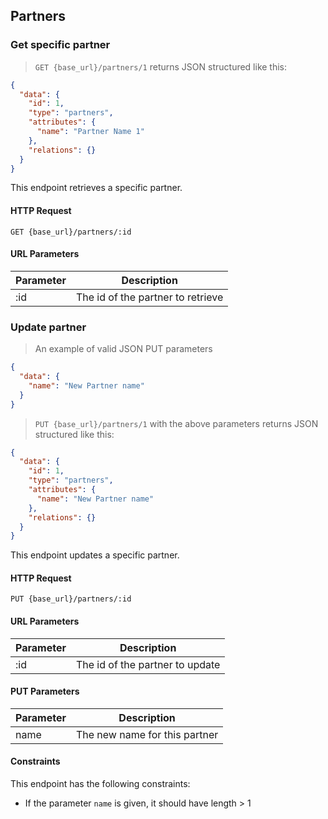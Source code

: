 ## Partners

### Get specific partner

> `GET {base_url}/partners/1` returns JSON structured like this:

```json
{
  "data": {
    "id": 1,
    "type": "partners",
    "attributes": {
      "name": "Partner Name 1"
    },
    "relations": {}
  }
}

```

This endpoint retrieves a specific partner.

#### HTTP Request

`GET {base_url}/partners/:id`

#### URL Parameters

Parameter | Description
--------- | -----------
:id | The id of the partner to retrieve

### Update partner

> An example of valid JSON PUT parameters

```json
{
  "data": {    
    "name": "New Partner name"
  }
}
```

> `PUT {base_url}/partners/1` with the above parameters returns JSON structured like this:

```json
{
  "data": {
    "id": 1,
    "type": "partners",
    "attributes": {
      "name": "New Partner name"
    },
    "relations": {}
  }
}
```

This endpoint updates a specific partner.

#### HTTP Request

`PUT {base_url}/partners/:id`

#### URL Parameters

Parameter | Description
--------- | -----------
:id | The id of the partner to update

#### PUT Parameters

Parameter | Description
--------- | -----------
name | The new name for this partner

#### Constraints
This endpoint has the following constraints:

* If the parameter `name` is given, it should have length > 1
